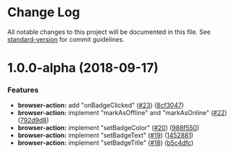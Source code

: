 # Change Log

All notable changes to this project will be documented in this file. See [standard-version](https://github.com/conventional-changelog/standard-version) for commit guidelines.

<a name="1.0.0-alpha"></a>
# 1.0.0-alpha (2018-09-17)


### Features

* **browser-action:** add "onBadgeClicked" ([#23](https://github.com/Kocal-Web-Extensions/library/issues/23)) ([8cf3047](https://github.com/Kocal-Web-Extensions/library/commit/8cf3047))
* **browser-action:** implement "markAsOffline" and "markAsOnline" ([#22](https://github.com/Kocal-Web-Extensions/library/issues/22)) ([792d9d8](https://github.com/Kocal-Web-Extensions/library/commit/792d9d8))
* **browser-action:** implement "setBadgeColor" ([#20](https://github.com/Kocal-Web-Extensions/library/issues/20)) ([988f550](https://github.com/Kocal-Web-Extensions/library/commit/988f550))
* **browser-action:** implement "setBadgeText" ([#19](https://github.com/Kocal-Web-Extensions/library/issues/19)) ([1452881](https://github.com/Kocal-Web-Extensions/library/commit/1452881))
* **browser-action:** implement "setBadgeTitle" ([#18](https://github.com/Kocal-Web-Extensions/library/issues/18)) ([b5c4dfc](https://github.com/Kocal-Web-Extensions/library/commit/b5c4dfc))
